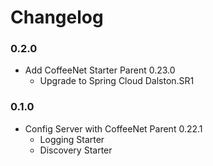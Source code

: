 # Changelog 

### 0.2.0
* Add CoffeeNet Starter Parent 0.23.0
  * Upgrade to Spring Cloud Dalston.SR1

### 0.1.0
* Config Server with CoffeeNet Parent 0.22.1
  * Logging Starter
  * Discovery Starter